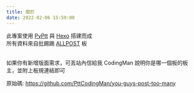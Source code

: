 ```yaml
---
title: 關於
date: 2022-02-06 15:59:00
---
```


<div class="about_text">
此專案使用 <a href="https://github.com/PttCodingMan/PyPtt">PyPtt</a> 與 <a href="https://hexo.io/zh-tw/">Hexo</a> 搭建而成<br>
所有資料來自批踢踢 <a href="https://www.ptt.cc/bbs/ALLPOST/index.html">ALLPOST</a> 板<br>
<br>

如果你有新增版面需求，可丟站內信給我 CodingMan
說明你是哪一個板的板主，並附上板規連結即可

原始碼: <a href="https://github.com/PttCodingMan/you-guys-post-too-many">https://github.com/PttCodingMan/you-guys-post-too-many</a>
</div>